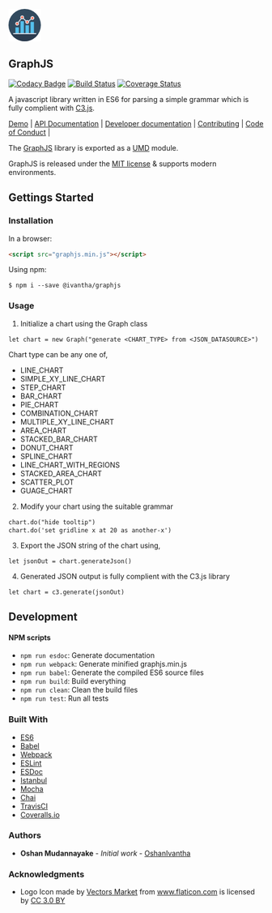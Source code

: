 ![GraphJS logo](https://raw.githubusercontent.com/codezilla2018/GraphJS/master/Resources/Original/analytics_64.png) 
## GraphJS 

[![Codacy Badge](https://api.codacy.com/project/badge/Grade/4eba90e2fb9c434d81180ea077e09b03)](https://www.codacy.com/app/OshanIvantha/GraphJS?utm_source=github.com&amp;utm_medium=referral&amp;utm_content=OshanIvantha/GraphJS&amp;utm_campaign=Badge_Grade) [![Build Status](https://travis-ci.org/OshanIvantha/GraphJS.svg?branch=master)](https://travis-ci.org/OshanIvantha/GraphJS) [![Coverage Status](https://coveralls.io/repos/github/OshanIvantha/GraphJS/badge.svg?branch=master)](https://coveralls.io/github/OshanIvantha/GraphJS?branch=master)

A javascript library written in ES6 for parsing a simple grammar which is fully complient with [C3.js](http://c3js.org/). 

[Demo](http://ivantha.me/graphjs-demo/) |
[API Documentation](http://ivantha.me/GraphJS/) |
[Developer documentation](http://ivantha.me/graphjs-dev-docs/) |
[Contributing](https://raw.githubusercontent.com/codezilla2018/GraphJS/master/CONTRIBUTING.md) |
[Code of Conduct](https://raw.githubusercontent.com/codezilla2018/GraphJS/master/CODE_OF_CONDUCT.md) |

The [GraphJS](xxx) library is exported as a [UMD](https://github.com/umdjs/umd) module.

GraphJS is released under the [MIT license](https://raw.githubusercontent.com/codezilla2018/GraphJS/master/LICENSE) & supports modern environments.<br>

## Gettings Started

### Installation

In a browser:
```html
<script src="graphjs.min.js"></script>
```

Using npm:
```shell
$ npm i --save @ivantha/graphjs
```

### Usage

1) Initialize a chart using the Graph class
```
let chart = new Graph("generate <CHART_TYPE> from <JSON_DATASOURCE>")
```

Chart type can be any one of,
- LINE_CHART
- SIMPLE_XY_LINE_CHART
- STEP_CHART
- BAR_CHART
- PIE_CHART
- COMBINATION_CHART
- MULTIPLE_XY_LINE_CHART
- AREA_CHART
- STACKED_BAR_CHART
- DONUT_CHART
- SPLINE_CHART
- LINE_CHART_WITH_REGIONS
- STACKED_AREA_CHART
- SCATTER_PLOT
- GUAGE_CHART

2) Modify your chart using the suitable grammar
```
chart.do("hide tooltip")
chart.do('set gridline x at 20 as another-x')
```

3) Export the JSON string of the chart using,
```
let jsonOut = chart.generateJson()
```

4) Generated JSON output is fully complient with the C3.js library
```
let chart = c3.generate(jsonOut)
```

## Development

#### NPM scripts

 - `npm run esdoc`: Generate documentation
 - `npm run webpack`: Generate minified graphjs.min.js
 - `npm run babel`: Generate the compiled ES6 source files
 - `npm run build`: Build everything
 - `npm run clean`: Clean the build files
 - `npm run test`: Run all tests

### Built With

* [ES6]()
* [Babel](https://babeljs.io/) 
* [Webpack](https://webpack.js.org/) 
* [ESLint](https://eslint.org/) 
* [ESDoc](https://esdoc.org/) 
* [Istanbul](https://istanbul.js.org/) 
* [Mocha](https://mochajs.org/) 
* [Chai](http://www.chaijs.com/) 
* [TravisCI](https://travis-ci.org/) 
* [Coveralls.io](https://coveralls.io/)


### Authors

* **Oshan Mudannayake** - *Initial work* - [OshanIvantha](https://github.com/OshanIvantha)

### Acknowledgments

* <div>Logo Icon made by <a href="https://www.flaticon.com/authors/vectors-market" title="Vectors Market">Vectors Market</a> from <a href="https://www.flaticon.com/" title="Flaticon">www.flaticon.com</a> is licensed by <a href="http://creativecommons.org/licenses/by/3.0/" title="Creative Commons BY 3.0" target="_blank">CC 3.0 BY</a></div>